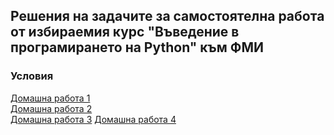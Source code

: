 ## Решения на задачите за самостоятелна работа от избираемия курс "Въведение в програмирането на Python" към ФМИ

### Условия
[Домашна работа 1](https://py-fmi.org/homework/1)\
[Домашна работа 2](https://py-fmi.org/homework/4)\
[Домашна работа 3](https://py-fmi.org/homework/5)
[Домашна работа 4](https://py-fmi.org/homework/6)
